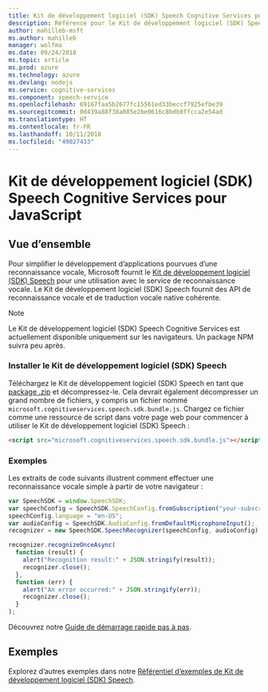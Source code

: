 ```yaml
---
title: Kit de développement logiciel (SDK) Speech Cognitive Services pour JavaScript
description: Référence pour le Kit de développement logiciel (SDK) Speech Cognitive Services pour JavaScript
author: mahilleb-msft
ms.author: mahilleb
manager: wolfma
ms.date: 09/24/2018
ms.topic: article
ms.prod: azure
ms.technology: azure
ms.devlang: nodejs
ms.service: cognitive-services
ms.component: speech-service
ms.openlocfilehash: 69167faa5b2677fc15561ed33beccf7925efbe39
ms.sourcegitcommit: 0d439a88f38a085e2be0616c8bdb0ffcca2e54ad
ms.translationtype: HT
ms.contentlocale: fr-FR
ms.lasthandoff: 10/11/2018
ms.locfileid: "49027433"
---
```

# <a name="cognitive-services-speech-sdk-for-javascript"></a>Kit de développement logiciel (SDK) Speech Cognitive Services pour JavaScript

## <a name="overview"></a>Vue d’ensemble

Pour simplifier le développement d’applications pourvues d’une reconnaissance vocale, Microsoft fournit le [Kit de développement logiciel (SDK) Speech](https://aka.ms/csspeech) pour une utilisation avec le service de reconnaissance vocale.
Le Kit de développement logiciel (SDK) Speech fournit des API de reconnaissance vocale et de traduction vocale native cohérente.

> [!NOTE]
> Le Kit de développement logiciel (SDK) Speech Cognitive Services est actuellement disponible uniquement sur les navigateurs.
> Un package NPM suivra peu après.

### <a name="install-the-speech-sdk"></a>Installer le Kit de développement logiciel (SDK) Speech

Téléchargez le Kit de développement logiciel (SDK) Speech en tant que [package .zip](https://aka.ms/csspeech/jsbrowserpackage) et décompressez-le.
Cela devrait également décompresser un grand nombre de fichiers, y compris un fichier nommé `microsoft.cognitiveservices.speech.sdk.bundle.js`.
Chargez ce fichier comme une ressource de script dans votre page web pour commencer à utiliser le Kit de développement logiciel (SDK) Speech :

```html
<script src="microsoft.cognitiveservices.speech.sdk.bundle.js"></script>
```

### <a name="example"></a>Exemples 

Les extraits de code suivants illustrent comment effectuer une reconnaissance vocale simple à partir de votre navigateur :

```javascript 
var SpeechSDK = window.SpeechSDK;
var speechConfig = SpeechSDK.SpeechConfig.fromSubscription("your-subscription-key", "your-service-region");
speechConfig.language = "en-US";
var audioConfig = SpeechSDK.AudioConfig.fromDefaultMicrophoneInput();
recognizer = new SpeechSDK.SpeechRecognizer(speechConfig, audioConfig);

recognizer.recognizeOnceAsync(
  function (result) {
    alert("Recognition result:" + JSON.stringify(result));
    recognizer.close();
  },
  function (err) {
    alert("An error occurred:" + JSON.stringify(err));
    recognizer.close();
  }
);
``` 

Découvrez notre [Guide de démarrage rapide pas à pas](/azure/cognitive-services/speech-service/quickstart-js-browser).

## <a name="samples"></a>Exemples

Explorez d’autres exemples dans notre [Référentiel d’exemples de Kit de développement logiciel (SDK) Speech](https://aka.ms/csspeech/samples).
